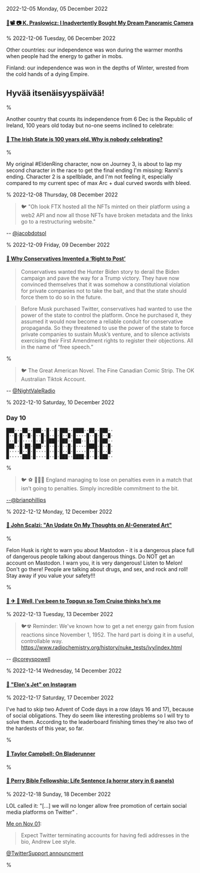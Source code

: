 2022-12-05 Monday, 05 December 2022

#### [🔗📽 📷 K. Praslowicz: I Inadvertently Bought My Dream Panoramic Camera](https://www.youtube.com/watch?v=zC10KLrQ8L0)

%
2022-12-06 Tuesday, 06 December 2022

Other countries: our independence was won during the warmer months when people had the energy to gather in mobs. 

Finland: our independence was won in the depths of Winter, wrested from the cold hands of a dying Empire. 

## Hyvää itsenäisyyspäivää!

%

Another country that counts its independence from 6 Dec is the Republic of Ireland, 100 years old today but no-one seems inclined to celebrate: 

#### [🔗 The Irish State is 100 years old. Why is nobody celebrating?](https://www.irishtimes.com/history/century/2022/12/06/the-irish-state-is-100-years-old-why-is-nobody-celebrating/)

%

My original #EldenRing character, now on Journey 3, is about to lap my second character in the race to get the final ending I'm missing: Ranni's ending. Character 2 is a spellblade, and I'm not feeling it, especially compared to my current spec of max Arc + dual curved swords with bleed.

%
2022-12-08 Thursday, 08 December 2022

> 🐦 "Oh look FTX hosted all the NFTs minted on their platform using a web2 API and now all those NFTs have  broken metadata and the links go to a restructuring website."

-- [@jacobdotsol](https://twitter.com/jacobdotsol/status/1600526700982710273)

%
2022-12-09 Friday, 09 December 2022

#### [🔗 Why Conservatives Invented a ‘Right to Post’](https://www.theatlantic.com/ideas/archive/2022/12/legal-right-to-post-free-speech-social-media/672406/)

> Conservatives wanted the Hunter Biden story to derail the Biden campaign and pave the way for a Trump victory. They have now convinced themselves that it was somehow a constitutional violation for private companies not to take the bait, and that the state should force them to do so in the future.

> Before Musk purchased Twitter, conservatives had wanted to use the power of the state to control the platform. Once he purchased it, they assumed it would now become a reliable conduit for conservative propaganda. So they threatened to use the power of the state to force private companies to sustain Musk’s venture, and to silence activists exercising their First Amendment rights to register their objections. All in the name of “free speech.”

%

> 🐦 The Great American Novel. The Fine Canadian Comic Strip. The OK Australian Tiktok Account.

-- [@NightValeRadio](https://twitter.com/NightValeRadio/status/1601260392423956480?s=20)

%
2022-12-10 Saturday, 10 December 2022

### Day 10

    ███···██··███··█··█·███··████··██··███··
    █··█·█··█·█··█·█··█·█··█·█····█··█·█··█·
    █··█·█····█··█·████·███··███··█··█·███··
    ███··█·██·███··█··█·█··█·█····████·█··█·
    █····█··█·█····█··█·█··█·█····█··█·█··█·
    █·····███·█····█··█·███··████·█··█·███··

%

> 🐦 ⚽ 🏴󠁧󠁢󠁥󠁮󠁧󠁿🇫🇷 England managing to lose on penalties even in a match that isn’t going to penalties. Simply incredible commitment to the bit.

[--@brianphillips](https://twitter.com/brianphillips/status/1601679501955858433)

%
2022-12-12 Monday, 12 December 2022

#### [🔗 John Scalzi: "An Update On My Thoughts on AI-Generated Art"](https://whatever.scalzi.com/2022/12/10/an-update-on-my-thoughts-on-ai-generated-art/)

%

Felon Husk is right to warn you about Mastodon - it is a dangerous place full of dangerous people talking about dangerous things. Do NOT get an account on Mastodon. I warn you, it is very dangerous! Listen to Melon! Don't go there! People are talking about drugs, and sex, and rock and roll! Stay away if you value your safety!!!

%

#### [🔗 ✈ 💪  Well, I’ve been to Topgun so Tom Cruise thinks he’s me](https://hushkit.net/2022/11/27/well-ive-been-to-topgun-so-tom-cruise-thinks-hes-me/)

%
2022-12-13 Tuesday, 13 December 2022

> 🐦☢  Reminder: We've known how to get a net energy gain from fusion reactions since November 1, 1952. The hard part is doing it in a useful, controllable way. <https://www.radiochemistry.org/history/nuke_tests/ivy/index.html>

-- [@coreyspowell](https://twitter.com/coreyspowell/status/1602697323603173382?s=20)

%
2022-12-14 Wednesday, 14 December 2022

#### [🔗 "Elon's Jet" on Instagram](https://instagram.com/elonmuskjet/)

%
2022-12-17 Saturday, 17 December 2022

I've had to skip two Advent of Code days in a row (days 16 and 17), because of social obligations. They do seem like interesting problems so I will try to solve them. According to the leaderboard finishing times they're also two of the hardests of this year, so far. 

%

#### [🔗 Taylor Campbell: On Bladerunner](https://mumble.net/~campbell/2017/10/17/on-blade-runner)

%

#### [🔗 Perry Bible Fellowship: Life Sentence (a horror story in 6 panels)](https://pbfcomics.com/comics/life-sentence/)

%
2022-12-18 Sunday, 18 December 2022

LOL called it: "[...] we will no longer allow free promotion of certain social media platforms on Twitter" .

[Me on Nov 01](https://gerikson.com/m/2022/11/index.html#2022-11-02_wednesday_01):

> Expect Twitter terminating accounts for having fedi addresses in the bio, Andrew Lee style.

[@TwitterSupport announcment](https://twitter.com/TwitterSupport/status/1604531261791522817)

%
